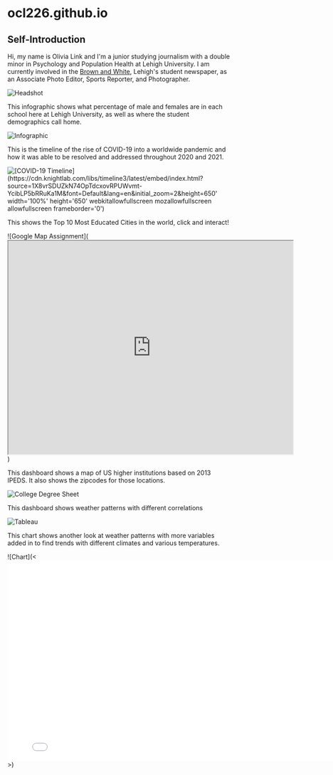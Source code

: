 # ocl226.github.io

## Self-Introduction

Hi, my name is Olivia Link and I'm a junior studying journalism with a double minor in Psychology and Population Health at Lehigh University. I am currently involved in the [Brown and White](https://thebrownandwhite.com), Lehigh's student newspaper, as an Associate Photo Editor, Sports Reporter, and Photographer. 

![Headshot]([https://media.licdn.com/dms/image/v2/D4E03AQHo_Uhtk1Pbtw/profile-displayphoto-shrink_200_200/profile-displayphoto-shrink_200_200/0/1727667090302?e=2147483647&v=beta&t=d1OmlT0sk13eRpxmiN5EygzcL5TKHGOvwvrXui0LYV4](https://drive.google.com/open?id=1etdnclhHNL9WEeR0CuB0U2YAT3jU_IB_&usp=drive_fs))

This infographic shows what percentage of male and females are in each school here at Lehigh University, as well as where the student demographics call home.

![Infographic](https://github.com/user-attachments/assets/86732762-2954-4bf9-bff0-34dc9205429c)

This is the timeline of the rise of COVID-19 into a worldwide pandemic and how it was able to be resolved and addressed throughout 2020 and 2021.

![[COVID-19 Timeline](https://cdn.knightlab.com/libs/timeline3/latest/embed/index.html?source=1X8vrSDUZkN74OpTdcxovRPUWvmt-YcibLP5bRRuKa1M&font=Default&lang=en&initial_zoom=2&height=650' width='100%' height='650' webkitallowfullscreen mozallowfullscreen allowfullscreen frameborder='0')](url)

This shows the Top 10 Most Educated Cities in the world, click and interact!

![Google Map Assignment]([<iframe src="https://www.google.com/maps/d/u/0/embed?mid=19-Ez2gdN_B3035-TQFZtPL-a-UOWiOA&ehbc=2E312F" width="640" height="480"></iframe>](url))

This dashboard shows a map of US higher institutions based on 2013 IPEDS. It also shows the zipcodes for those locations.

![College Degree Sheet](<https://public.tableau.com/app/profile/olivia.link/viz/CollegeDegreeSheet/Story1?publish=yes>)

This dashboard shows weather patterns with different correlations

![Tableau](<https://public.tableau.com/views/Weather_17467285344970/Sheet1?:language=en-US&publish=yes&:sid=&:redirect=auth&:display_count=n&:origin=viz_share_link>)

This chart shows another look at weather patterns with more variables added in to find trends with different climates and various temperatures.

![Chart](<<iframe width="800" height="450" src="//embed.chartblocks.com/1.0/?c=681cfa9e3ba0f68756e5e81b&t=a89ceff2f93e72d" frameBorder="0"></iframe>>)
